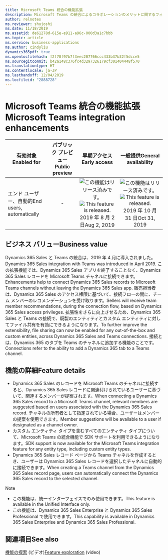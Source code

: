 ```yaml
---
title: Microsoft Teams 統合の機能拡張
description: Microsoft Teams の統合によるコラボレーションのメリットに関するフィードバックを顧客やパートナーから取得し、機能の導入をサポートするため、Dynamics 365 Sales での統合エクスペリエンスが強化されています。
author: relnotes
ms.reviewer: shujoshi
ms.date: 11/18/2019
ms.assetid: de61278d-615e-e911-a96c-000d3a1c7bbb
ms.topic: article
ms.service: business-applications
ms.author: cindyliu
dynamics365pdf: true
ms.openlocfilehash: f2f78f97b7f3eec207766ccc433b37b32f5dcce5
ms.sourcegitcommit: b42a148c376fc4d3297326179cf301404448f570
ms.translationtype: HT
ms.contentlocale: ja-JP
ms.lasthandoff: 12/04/2019
ms.locfileid: "2888728"
---
```

# <a name="microsoft-teams-integration-enhancements"></a><span data-ttu-id="8e09b-103">Microsoft Teams 統合の機能拡張</span><span class="sxs-lookup"><span data-stu-id="8e09b-103">Microsoft Teams integration enhancements</span></span>


| <span data-ttu-id="8e09b-104">有効対象</span><span class="sxs-lookup"><span data-stu-id="8e09b-104">Enabled for</span></span>    |  <span data-ttu-id="8e09b-105">パブリック プレビュー</span><span class="sxs-lookup"><span data-stu-id="8e09b-105">Public preview</span></span> | <span data-ttu-id="8e09b-106">早期アクセス</span><span class="sxs-lookup"><span data-stu-id="8e09b-106">Early access</span></span> | <span data-ttu-id="8e09b-107">一般提供</span><span class="sxs-lookup"><span data-stu-id="8e09b-107">General availability</span></span> | 
| ---------- | :----------: |:----------: |:----------: |
|<span data-ttu-id="8e09b-108">エンド ユーザー、自動的</span><span class="sxs-lookup"><span data-stu-id="8e09b-108">End users, automatically</span></span>|-|<span data-ttu-id="8e09b-109">![この機能はリリース済みです。](/dynamics365-release-plan/media/green-checkmark.png "この機能はリリース済みです。")</span><span class="sxs-lookup"><span data-stu-id="8e09b-109">![This feature is released.](/dynamics365-release-plan/media/green-checkmark.png "This feature is released.")</span></span> <span data-ttu-id="8e09b-110">2019 年 8 月 2 日</span><span class="sxs-lookup"><span data-stu-id="8e09b-110">Aug 2, 2019</span></span>| <span data-ttu-id="8e09b-111">![この機能はリリース済みです。](/dynamics365-release-plan/media/green-checkmark.png "この機能はリリース済みです。")</span><span class="sxs-lookup"><span data-stu-id="8e09b-111">![This feature is released.](/dynamics365-release-plan/media/green-checkmark.png "This feature is released.")</span></span> <span data-ttu-id="8e09b-112">2019 年 10 月 31 日</span><span class="sxs-lookup"><span data-stu-id="8e09b-112">Oct 31, 2019</span></span>|


## <a name="business-value"></a><span data-ttu-id="8e09b-113">ビジネス バリュー</span><span class="sxs-lookup"><span data-stu-id="8e09b-113">Business value</span></span>
<!-- bv start -->
<span data-ttu-id="8e09b-114">Dynamics 365 Sales と Teams の統合は、2019 年 4 月に導入されました。</span><span class="sxs-lookup"><span data-stu-id="8e09b-114">Dynamics 365 Sales integration with Teams was introduced in April 2019.</span></span> <span data-ttu-id="8e09b-115">この拡張機能では、Dynamics 365 Sales アプリを終了することなく、Dynamics 365 Sales レコードを Microsoft Teams チャネルに接続できます。</span><span class="sxs-lookup"><span data-stu-id="8e09b-115">Enhancements help to connect Dynamics 365 Sales records to Microsoft Teams channels without leaving the Dynamics 365 Sales app.</span></span> <span data-ttu-id="8e09b-116">販売担当者は、Dynamics 365 Sales のアクセス権限に基づいて、接続フローの間に、チーム メンバーのレコメンデーションを受け取ります。</span><span class="sxs-lookup"><span data-stu-id="8e09b-116">Sellers will receive team member recommendations, during the connection flow, based on Dynamics 365 Sales access privileges.</span></span> <span data-ttu-id="8e09b-117">拡張性をさらに向上させるため、Dynamics 365 Sales と Teams の接続で、既製のエンティティとカスタム エンティティに対してファイル共有を有効にできるようになります。</span><span class="sxs-lookup"><span data-stu-id="8e09b-117">To further improve the extensibility, file sharing can now be enabled for any out-of-the-box and custom entities, across Dynamics 365 Sales and Teams connections.</span></span> <span data-ttu-id="8e09b-118">接続とは、Dynamics 365 のタブを Teams のチャネルに追加する機能のことです。</span><span class="sxs-lookup"><span data-stu-id="8e09b-118">Connections refer to the ability to add a Dynamics 365 tab to a Teams channel.</span></span>
<!-- bv end -->



## <a name="feature-details"></a><span data-ttu-id="8e09b-119">機能の詳細</span><span class="sxs-lookup"><span data-stu-id="8e09b-119">Feature details</span></span>
<!--feature detail start -->
- <span data-ttu-id="8e09b-120">Dynamics 365 Sales のレコードを Microsoft Teams のチャネルに接続すると、Dynamics 365 Sales レコードに関連付けられているユーザーに基づいて、関連するメンバーが提案されます。</span><span class="sxs-lookup"><span data-stu-id="8e09b-120">When connecting a Dynamics 365 Sales record to a Microsoft Teams channel, relevant members are suggested based on users associated with the Dynamics 365 Sales record.</span></span> <span data-ttu-id="8e09b-121">チャネルの所有者として指定されている場合、ユーザーはメンバーの提案を使用できます。</span><span class="sxs-lookup"><span data-stu-id="8e09b-121">Member suggestions will be available to a user if designated as a channel owner.</span></span> 
- <span data-ttu-id="8e09b-122">カスタム エンティティ タイプを含むすべてのエンティティ タイプについて、Microsoft Teams の統合機能で SDK サポートを利用できるようになります。</span><span class="sxs-lookup"><span data-stu-id="8e09b-122">SDK support is now available for the Microsoft Teams integration feature for any entity type, including custom entity types.</span></span> 
- <span data-ttu-id="8e09b-123">Dynamics 365 Sales レコード ページから Teams チャネルを作成するとき、ユーザーは Dynamics 365 Sales レコードを選択したチャネルに自動的に接続できます。</span><span class="sxs-lookup"><span data-stu-id="8e09b-123">When creating a Teams channel from the Dynamics 365 Sales record page, users can automatically connect the Dynamics 365 Sales record to the selected channel.</span></span>
<!--feature detail end -->


> [!NOTE]
> - <span data-ttu-id="8e09b-124">この機能は、統一インターフェイスでのみ使用できます。</span><span class="sxs-lookup"><span data-stu-id="8e09b-124">This feature is available in the Unified Interface only.</span></span> 
> - <span data-ttu-id="8e09b-125">この機能は、Dynamics 365 Sales Enterprise と Dynamics 365 Sales Professional で使用できます。</span><span class="sxs-lookup"><span data-stu-id="8e09b-125">This capability is available in Dynamics 365 Sales Enterprise and Dynamics 365 Sales Professional.</span></span>







## <a name="see-also"></a><span data-ttu-id="8e09b-126">関連項目</span><span class="sxs-lookup"><span data-stu-id="8e09b-126">See also</span></span>
<span data-ttu-id="8e09b-127">[機能の探索](https://aka.ms/ROGS19RW2ROV3) (ビデオ)</span><span class="sxs-lookup"><span data-stu-id="8e09b-127">[Feature exploration](https://aka.ms/ROGS19RW2ROV3) (video)</span></span>
